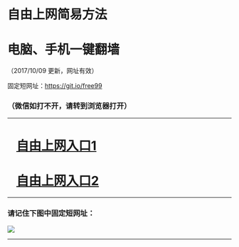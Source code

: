 ﻿# 自由上网简易方法

# 电脑、手机一键翻墙

（2017/10/09 更新，网址有效）

固定短网址：https://git.io/free99

### （微信如打不开，请转到浏览器打开）


***





# &nbsp;&nbsp; <a href="http://ft1720118270.fwq-tz-1001.info/fwqtz01.html?t=10090012144 " target="_blank">自由上网入口1</a>
# &nbsp;&nbsp; <a href="http://ft2470314762.fwq-tz-1002.info/fwqtz02.html?t=100900132195 " target="_blank">自由上网入口2</a>
***

### 请记住下图中固定短网址：

<img src="https://s3-us-west-2.amazonaws.com/fwq-1001/yjfq-20170905okok.png" /> 


***

